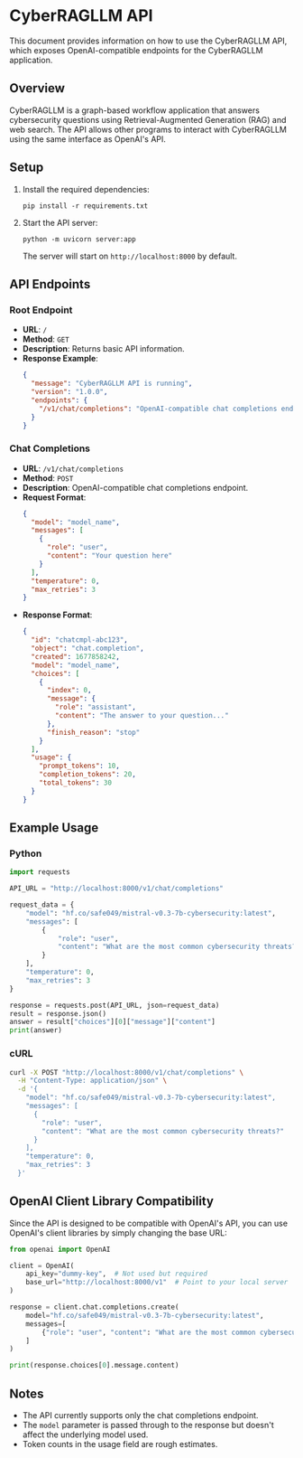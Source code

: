 # CyberRAGLLM API

This document provides information on how to use the CyberRAGLLM API, which exposes OpenAI-compatible endpoints for the CyberRAGLLM application.

## Overview

CyberRAGLLM is a graph-based workflow application that answers cybersecurity questions using Retrieval-Augmented Generation (RAG) and web search. The API allows other programs to interact with CyberRAGLLM using the same interface as OpenAI's API.

## Setup

1. Install the required dependencies:
   ```
   pip install -r requirements.txt
   ```

2. Start the API server:
   ```
   python -m uvicorn server:app
   ```

   The server will start on `http://localhost:8000` by default.

## API Endpoints

### Root Endpoint

- **URL**: `/`
- **Method**: `GET`
- **Description**: Returns basic API information.
- **Response Example**:
  ```json
  {
    "message": "CyberRAGLLM API is running",
    "version": "1.0.0",
    "endpoints": {
      "/v1/chat/completions": "OpenAI-compatible chat completions endpoint"
    }
  }
  ```

### Chat Completions

- **URL**: `/v1/chat/completions`
- **Method**: `POST`
- **Description**: OpenAI-compatible chat completions endpoint.
- **Request Format**:
  ```json
  {
    "model": "model_name",
    "messages": [
      {
        "role": "user",
        "content": "Your question here"
      }
    ],
    "temperature": 0,
    "max_retries": 3
  }
  ```
- **Response Format**:
  ```json
  {
    "id": "chatcmpl-abc123",
    "object": "chat.completion",
    "created": 1677858242,
    "model": "model_name",
    "choices": [
      {
        "index": 0,
        "message": {
          "role": "assistant",
          "content": "The answer to your question..."
        },
        "finish_reason": "stop"
      }
    ],
    "usage": {
      "prompt_tokens": 10,
      "completion_tokens": 20,
      "total_tokens": 30
    }
  }
  ```

## Example Usage

### Python

```python
import requests

API_URL = "http://localhost:8000/v1/chat/completions"

request_data = {
    "model": "hf.co/safe049/mistral-v0.3-7b-cybersecurity:latest",
    "messages": [
        {
            "role": "user",
            "content": "What are the most common cybersecurity threats?"
        }
    ],
    "temperature": 0,
    "max_retries": 3
}

response = requests.post(API_URL, json=request_data)
result = response.json()
answer = result["choices"][0]["message"]["content"]
print(answer)
```

### cURL

```bash
curl -X POST "http://localhost:8000/v1/chat/completions" \
  -H "Content-Type: application/json" \
  -d '{
    "model": "hf.co/safe049/mistral-v0.3-7b-cybersecurity:latest",
    "messages": [
      {
        "role": "user",
        "content": "What are the most common cybersecurity threats?"
      }
    ],
    "temperature": 0,
    "max_retries": 3
  }'
```

## OpenAI Client Library Compatibility

Since the API is designed to be compatible with OpenAI's API, you can use OpenAI's client libraries by simply changing the base URL:

```python
from openai import OpenAI

client = OpenAI(
    api_key="dummy-key",  # Not used but required
    base_url="http://localhost:8000/v1"  # Point to your local server
)

response = client.chat.completions.create(
    model="hf.co/safe049/mistral-v0.3-7b-cybersecurity:latest",
    messages=[
        {"role": "user", "content": "What are the most common cybersecurity threats?"}
    ]
)

print(response.choices[0].message.content)
```

## Notes

- The API currently supports only the chat completions endpoint.
- The `model` parameter is passed through to the response but doesn't affect the underlying model used.
- Token counts in the usage field are rough estimates.